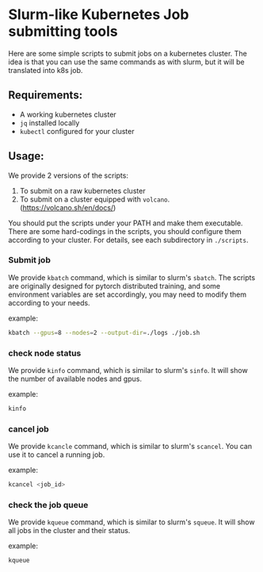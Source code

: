 # Slurm-like Kubernetes Job submitting tools

Here are some simple scripts to submit jobs on a kubernetes cluster. The idea is that you can use the same commands as with slurm, but it will be translated into k8s job.

## Requirements:

- A working kubernetes cluster
- `jq` installed locally
- `kubectl` configured for your cluster

## Usage: 

We provide 2 versions of the scripts:
1. To submit on a raw kubernetes cluster
2. To submit on a cluster equipped with `volcano`. (https://volcano.sh/en/docs/)

You should put the scripts under your PATH and make them executable. There are some hard-codings in the scripts, you should configure them according to your cluster. For details, see each subdirectory in `./scripts`.

### Submit job

We provide `kbatch` command, which is similar to slurm's `sbatch`. The scripts are originally designed for pytorch distributed training, and some environment variables are set accordingly, you may need to modify them according to your needs.

example:
```bash
kbatch --gpus=8 --nodes=2 --output-dir=./logs ./job.sh
```

### check node status

We provide `kinfo` command, which is similar to slurm's `sinfo`. It will show the number of available nodes and gpus.

example:
```bash
kinfo
```

### cancel job

We provide `kcancle` command, which is similar to slurm's `scancel`. You can use it to cancel a running job.

example:
```bash
kcancel <job_id>
```

### check the job queue

We provide `kqueue` command, which is similar to slurm's `squeue`. It will show all jobs in the cluster and their status.

example:
```bash
kqueue
```